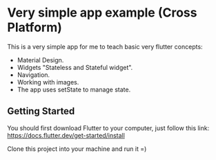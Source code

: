 # Very simple app example (Cross Platform)

This is a very simple app for me to teach basic very flutter concepts: 

- Material Design.
- Widgets "Stateless and Stateful widget". 
- Navigation. 
- Working with images.
- The app uses setState to manage state.

## Getting Started

You should first download Flutter to your computer, just follow this link: https://docs.flutter.dev/get-started/install

Clone this project into your machine and run it =)
